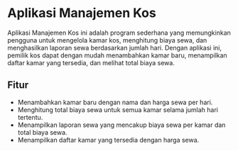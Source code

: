 # Aplikasi Manajemen Kos

Aplikasi Manajemen Kos ini adalah program sederhana yang memungkinkan pengguna untuk mengelola kamar kos, menghitung biaya sewa, dan menghasilkan laporan sewa berdasarkan jumlah hari. Dengan aplikasi ini, pemilik kos dapat dengan mudah menambahkan kamar baru, menampilkan daftar kamar yang tersedia, dan melihat total biaya sewa.

## Fitur

- Menambahkan kamar baru dengan nama dan harga sewa per hari.
- Menghitung total biaya sewa untuk semua kamar selama jumlah hari tertentu.
- Menampilkan laporan sewa yang mencakup biaya sewa per kamar dan total biaya sewa.
- Menampilkan daftar kamar yang tersedia dengan harga sewa.

